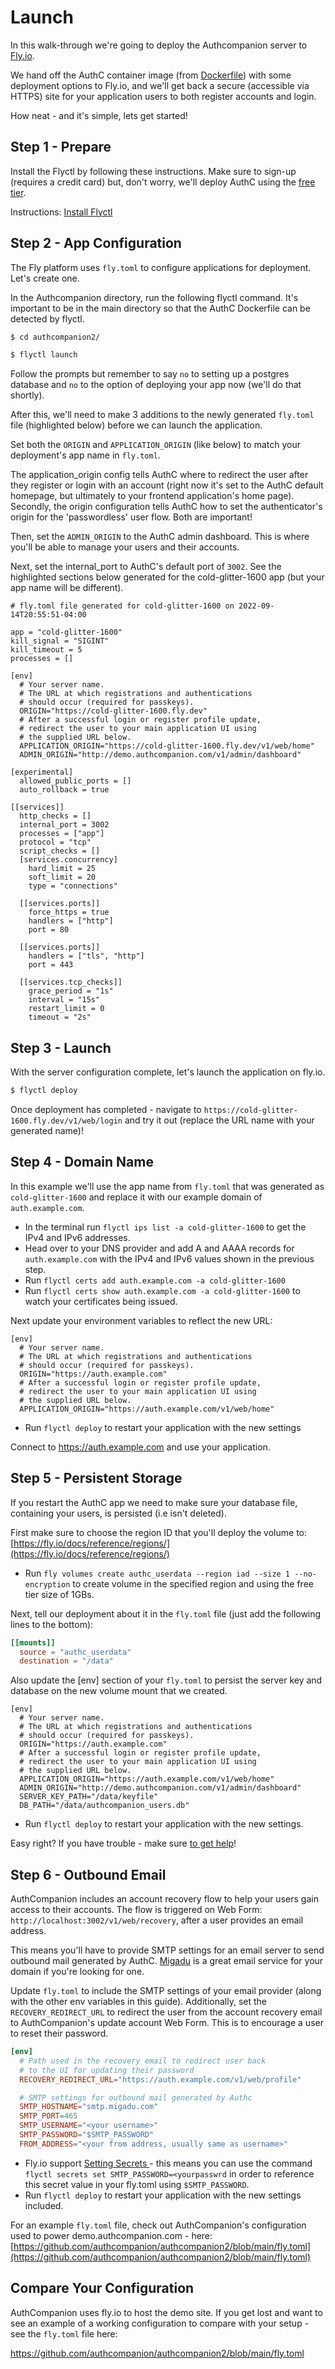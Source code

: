 # Launch

In this walk-through we're going to deploy the Authcompanion server to [Fly.io](https://fly.io/).

We hand off the AuthC container image (from [Dockerfile](https://github.com/authcompanion/authcompanion2/blob/main/dockerfile)) with some deployment options to Fly.io, and we'll get back a secure (accessible via HTTPS) site for your application users to both register accounts and login.

How neat - and it's simple, lets get started!

## Step 1 - Prepare

Install the Flyctl by following these instructions. Make sure to sign-up (requires a credit card) but, don't worry, we'll deploy AuthC using the [free tier](https://fly.io/docs/about/pricing/).

Instructions: [Install Flyctl](https://fly.io/docs/hands-on/install-flyctl/)

## Step 2 - App Configuration

The Fly platform uses `fly.toml` to configure applications for deployment. Let's create one.

In the Authcompanion directory, run the following flyctl command. It's important to be in the main directory so that the AuthC Dockerfile can be detected by flyctl.

```bash
$ cd authcompanion2/
```

```bash
$ flyctl launch
```

Follow the prompts but remember to say `no` to setting up a postgres database and `no` to the option of deploying your app now (we'll do that shortly).

After this, we'll need to make 3 additions to the newly generated `fly.toml` file (highlighted below) before we can launch the application.

Set both the `ORIGIN` and `APPLICATION_ORIGIN` (like below) to match your deployment's app name in `fly.toml`.

The application_origin config tells AuthC where to redirect the user after they register or login with an account (right now it's set to the AuthC default homepage, but ultimately to your frontend application's home page). Secondly, the origin configuration tells AuthC how to set the authenticator's origin for the 'passwordless' user flow. Both are important!

Then, set the `ADMIN_ORIGIN` to the AuthC admin dashboard. This is where you'll be able to manage your users and their accounts.

Next, set the internal_port to AuthC's default port of `3002`. See the highlighted sections below generated for the cold-glitter-1600 app (but your app name will be different).

```toml{12,16,24}
# fly.toml file generated for cold-glitter-1600 on 2022-09-14T20:55:51-04:00

app = "cold-glitter-1600"
kill_signal = "SIGINT"
kill_timeout = 5
processes = []

[env]
  # Your server name.
  # The URL at which registrations and authentications
  # should occur (required for passkeys).
  ORIGIN="https://cold-glitter-1600.fly.dev"
  # After a successful login or register profile update,
  # redirect the user to your main application UI using
  # the supplied URL below.
  APPLICATION_ORIGIN="https://cold-glitter-1600.fly.dev/v1/web/home"
  ADMIN_ORIGIN="http://demo.authcompanion.com/v1/admin/dashboard"

[experimental]
  allowed_public_ports = []
  auto_rollback = true

[[services]]
  http_checks = []
  internal_port = 3002
  processes = ["app"]
  protocol = "tcp"
  script_checks = []
  [services.concurrency]
    hard_limit = 25
    soft_limit = 20
    type = "connections"

  [[services.ports]]
    force_https = true
    handlers = ["http"]
    port = 80

  [[services.ports]]
    handlers = ["tls", "http"]
    port = 443

  [[services.tcp_checks]]
    grace_period = "1s"
    interval = "15s"
    restart_limit = 0
    timeout = "2s"
```

## Step 3 - Launch

With the server configuration complete, let's launch the application on fly.io.

```bash
$ flyctl deploy
```

Once deployment has completed - navigate to `https://cold-glitter-1600.fly.dev/v1/web/login` and try it out (replace the URL name with your generated name)!

## Step 4 - Domain Name

In this example we'll use the app name from `fly.toml` that was generated as `cold-glitter-1600` and replace it with our example domain of `auth.example.com`.

- In the terminal run `flyctl ips list -a cold-glitter-1600` to get the IPv4 and IPv6 addresses.
- Head over to your DNS provider and add A and AAAA records for `auth.example.com` with the IPv4 and IPv6 values shown in the previous step.
- Run `flyctl certs add auth.example.com -a cold-glitter-1600`
- Run `flyctl certs show auth.example.com -a cold-glitter-1600` to watch your certificates being issued.

Next update your environment variables to reflect the new URL:

```toml{5,9}
[env]
  # Your server name.
  # The URL at which registrations and authentications
  # should occur (required for passkeys).
  ORIGIN="https://auth.example.com"
  # After a successful login or register profile update,
  # redirect the user to your main application UI using
  # the supplied URL below.
  APPLICATION_ORIGIN="https://auth.example.com/v1/web/home"
```

- Run `flyctl deploy` to restart your application with the new settings

Connect to https://auth.example.com and use your application.

## Step 5 - Persistent Storage

If you restart the AuthC app we need to make sure your database file, containing your users, is persisted (i.e isn't deleted).

First make sure to choose the region ID that you'll deploy the volume to: [https://fly.io/docs/reference/regions/](https://fly.io/docs/reference/regions/)

- Run `fly volumes create authc_userdata --region iad --size 1 --no-encryption` to create volume in the specified region and using the free tier size of 1GBs.

Next, tell our deployment about it in the `fly.toml` file (just add the following lines to the bottom):

```toml
[[mounts]]
  source = "authc_userdata"
  destination = "/data"
```

Also update the [env] section of your `fly.toml` to persist the server key and database on the new volume mount that we created.

```toml{10,11}
[env]
  # Your server name.
  # The URL at which registrations and authentications
  # should occur (required for passkeys).
  ORIGIN="https://auth.example.com"
  # After a successful login or register profile update,
  # redirect the user to your main application UI using
  # the supplied URL below.
  APPLICATION_ORIGIN="https://auth.example.com/v1/web/home"
  ADMIN_ORIGIN="http://demo.authcompanion.com/v1/admin/dashboard"
  SERVER_KEY_PATH="/data/keyfile"
  DB_PATH="/data/authcompanion_users.db"
```

- Run `flyctl deploy` to restart your application with the new settings.

Easy right? If you have trouble - make sure [to get help](../contributing/gettinghelp.md)!

## Step 6 - Outbound Email

AuthCompanion includes an account recovery flow to help your users gain access to their accounts. The flow is triggered on Web Form: `http://localhost:3002/v1/web/recovery`, after a user provides an email address.

This means you'll have to provide SMTP settings for an email server to send outbound mail generated by AuthC. [Migadu](https://www.migadu.com/index.html) is a great email service for your domain if you're looking for one.

Update `fly.toml` to include the SMTP settings of your email provider (along with the other env variables in this guide). Additionally, set the `RECOVERY_REDIRECT_URL` to redirect the user from the account recovery email to AuthCompanion's update account Web Form. This is to encourage a user to reset their password.

```toml
[env]
  # Path used in the recovery email to redirect user back
  # to the UI for updating their password
  RECOVERY_REDIRECT_URL="https://auth.example.com/v1/web/profile"

  # SMTP settings for outbound mail generated by Authc
  SMTP_HOSTNAME="smtp.migadu.com"
  SMTP_PORT=465
  SMTP_USERNAME="<your username>"
  SMTP_PASSWORD="$SMTP_PASSWORD"
  FROM_ADDRESS="<your from address, usually same as username>"
```

- Fly.io support [Setting Secrets ](https://fly.io/docs/reference/secrets/) - this means you can use the command `flyctl secrets set SMTP_PASSWORD=<yourpasswrd` in order to reference this secret value in your fly.toml using `$SMTP_PASSWORD`.
- Run `flyctl deploy` to restart your application with the new settings included.

For an example `fly.toml` file, check out AuthCompanion's configuration used to power demo.authcompanion.com - here: [https://github.com/authcompanion/authcompanion2/blob/main/fly.toml](https://github.com/authcompanion/authcompanion2/blob/main/fly.toml)

## Compare Your Configuration

AuthCompanion uses fly.io to host the demo site. If you get lost and want to see an example of a working configuration to compare with your setup - see the `fly.toml` file here:

https://github.com/authcompanion/authcompanion2/blob/main/fly.toml
